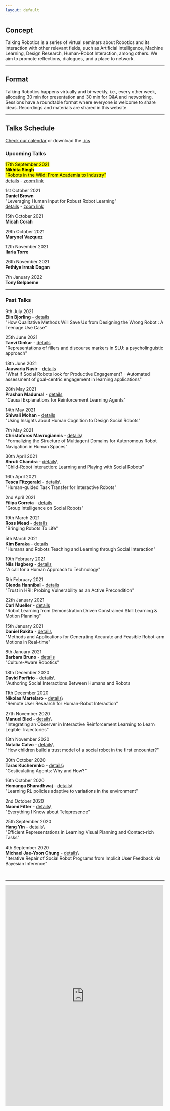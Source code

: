```yaml
---
layout: default
---
```


## Concept
Talking Robotics is a series of virtual seminars about Robotics and its interaction with other relevant fields, such as Artificial Intelligence, Machine Learning, Design Research, Human-Robot Interaction, among others. We aim to promote reflections, dialogues, and a place to network.

---

## Format
Talking Robotics happens virtually and bi-weekly, i.e., every other week, allocating 30 min for presentation and 30 min for Q&A and networking. Sessions have a roundtable format where everyone is welcome to share ideas. Recordings and materials are shared in this website.

---

<!--## Support us
Talking Robotics is a volunteer effort lead by us, to create a new virtual community for robotics research, where everyone is welcome Party popper. You can support us by buying a coffee [here](https://buymeacoffee.com/talkingrobotics)  

--- -->

## Talks Schedule
[Check our calendar](https://calendar.google.com/calendar/u/1?cid=dGFsa2luZ3JvYm90aWNzQGdtYWlsLmNvbQ) or download the [.ics](assets/talkingrobotics@gmail.com.ics)


### Upcoming Talks

<mark>17th September 2021</mark>\
**<mark>Nikhita Singh</mark>**\
<mark>"Robots in the Wild: From Academia to Industry"</mark>\
[details](./session_details/nikhita.html) - [zoom link](https://us02web.zoom.us/meeting/register/tZYkcO-hrz4tHtbEiwWo303MGX_T11SucYWn)

1st October 2021\
**Daniel Brown**\
"Leveraging Human Input for Robust Robot Learning"\
[details](./session_details/danielbrown.html) - [zoom link](https://us02web.zoom.us/j/87697561094)

15th October 2021\
**Micah Corah**

29th October 2021\
**Marynel Vazquez** 

12th November 2021\
**Ilaria Torre**

26th November 2021\
**Fethiye Irmak Dogan**

7th January 2022\
**Tony Belpaeme** 

 


<hr />

### Past Talks

9th July 2021\
**Elin Bjorling** - [details](./session_details/elin.html)\
"How Qualitative Methods Will Save Us from Designing the Wrong Robot : A Teenage Use Case"


25th June 2021\
**Tanvi Dinkar** - [details](./session_details/tanvi.html)\
"Representations of fillers and discourse markers in SLU: a psycholinguistic approach"


18th June 2021\
**Jauwaria Nasir** - [details](./session_details/jauwairia.html)\
"What if Social Robots look for Productive Engagement? -
Automated assessment of goal-centric engagement in learning applications"


28th May 2021\
**Prashan Madumal** - [details](./session_details/prashan.html)\
"Causal Explanations for Reinforcement Learning Agents"



14th May 2021\
**Shiwali Mohan** - [details](./session_details/shiwali.html)\
"Using Insights about Human Cognition to Design Social Robots"


7th May 2021\
**Christoforos Mavrogiannis** - [details](./session_details/christoforos.html)\  
"Formalizing the Structure of Multiagent Domains for Autonomous Robot Navigation in Human Spaces"


30th April 2021\
**Shruti Chandra** - [details](./session_details/shruti.html)\  
"Child-Robot Interaction: Learning and Playing with Social Robots"


16th April 2021\
**Tesca  Fitzgerald** - [details](./session_details/tesca.html)\  
"Human-guided Task Transfer for Interactive Robots"


2nd April 2021\
**Filipa Correia** - [details](./session_details/filipa.html)\
"Group Intelligence on Social Robots"


19th March 2021\
**Ross Mead** - [details](./session_details/ross.html)\
"Bringing Robots To Life"


5th March 2021\
**Kim Baraka** - [details](./session_details/kim.html)\
"Humans and Robots Teaching and Learning through Social Interaction"


19th February 2021\
**Nils Hagberg** - [details](./session_details/nils.html)\
"A call for a Human Approach to Technology"
 

5th February 2021\
**Glenda Hannibal** - [details](./session_details/glenda.html)\
"Trust in HRI: Probing Vulnerability as an Active Precondition"
 

22th January 2021\
**Carl Mueller** - [details](./session_details/carl.html)\
"Robot Learning from Demonstration Driven Constrained Skill Learning & Motion Planning"


15th January 2021\
**Daniel Rakita** - [details](./session_details/daniel.html)\
"Methods and Applications for Generating Accurate and Feasible Robot-arm Motions in Real-time"


8th January 2021\
**Barbara Bruno** - [details](./session_details/barbara.html)\
"Culture-Aware Robotics"


18th December 2020\
**David Porfirio** - [details](./session_details/david.html)\  
"Authoring Social Interactions Between Humans and Robots


11th December 2020\
**Nikolas Martelaro** - [details](./session_details/nikolas.html)\  
"Remote User Research for Human-Robot Interaction"


27th November 2020\
**Manuel Bied** - [details](./session_details/manuel.html)\   
"Integrating an Observer in Interactive Reinforcement Learning to Learn Legible Trajectories"


13th November 2020\
**Natalia Calvo** - [details](./session_details/natalia.html)\  
"How children build a trust model of a social robot in the first encounter?"


30th October 2020\
**Taras Kucherenko** - [details](./session_details/taras.html)\   
"Gesticulating Agents: Why and How?"


16th October 2020\
**Homanga Bharadhwaj** - [details](./session_details/homanga.html)\  
"Learning RL policies adaptive to variations in the environment"


2nd October 2020\
**Naomi Fitter** - [details](./session_details/naomi.html)\  
"Everything I Know about Telepresence"


25th September 2020\
**Hang Yin** - [details](./session_details/hang.html)\  
"Efficient Representations in Learning Visual Planning and Contact-rich Tasks"


4th September 2020\
**Michael Jae-Yoon Chung** - [details](./session_details/mike.html)\   
"Iterative Repair of Social Robot Programs from Implicit User Feedback via Bayesian Inference"









<br />





<!--<iframe width="560" height="315" src="https://www.youtube.com/embed/5qap5aO4i9A" frameborder="0" allow="accelerometer; autoplay; encrypted-media; gyroscope; picture-in-picture" allowfullscreen></iframe>-->
    

---

<iframe src="https://docs.google.com/forms/d/e/1FAIpQLScLvZgBNdJPySiHizLnQPhOtnB6ud8IL1FWHvrZgij6RQ19uA/viewform?embedded=true" width="500" height="700" frameborder="0" marginheight="0" marginwidth="0">Loading…</iframe>

